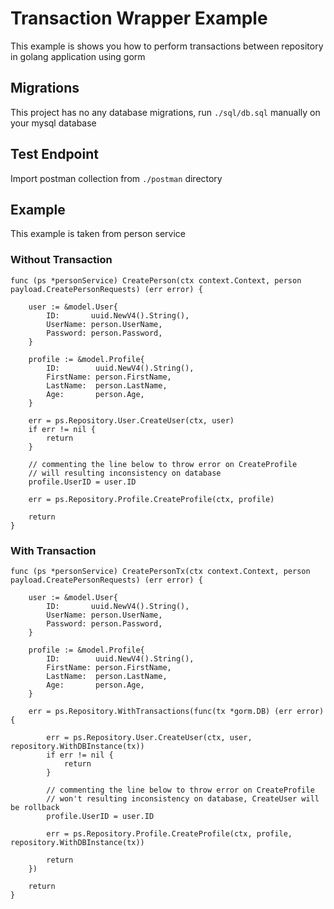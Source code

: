 # Transaction Wrapper Example

This example is shows you how to perform transactions between repository in golang application using gorm


## Migrations
This project has no any database migrations, run `./sql/db.sql` manually on your mysql database

## Test Endpoint
Import postman collection from `./postman` directory

## Example
This example is taken from person service

### Without Transaction
```golang
func (ps *personService) CreatePerson(ctx context.Context, person payload.CreatePersonRequests) (err error) {

	user := &model.User{
		ID:       uuid.NewV4().String(),
		UserName: person.UserName,
		Password: person.Password,
	}

	profile := &model.Profile{
		ID:        uuid.NewV4().String(),
		FirstName: person.FirstName,
		LastName:  person.LastName,
		Age:       person.Age,
	}

	err = ps.Repository.User.CreateUser(ctx, user)
	if err != nil {
		return
	}

	// commenting the line below to throw error on CreateProfile
	// will resulting inconsistency on database
	profile.UserID = user.ID

	err = ps.Repository.Profile.CreateProfile(ctx, profile)

	return
}
```

### With Transaction
```golang
func (ps *personService) CreatePersonTx(ctx context.Context, person payload.CreatePersonRequests) (err error) {

	user := &model.User{
		ID:       uuid.NewV4().String(),
		UserName: person.UserName,
		Password: person.Password,
	}

	profile := &model.Profile{
		ID:        uuid.NewV4().String(),
		FirstName: person.FirstName,
		LastName:  person.LastName,
		Age:       person.Age,
	}

	err = ps.Repository.WithTransactions(func(tx *gorm.DB) (err error) {

		err = ps.Repository.User.CreateUser(ctx, user, repository.WithDBInstance(tx))
		if err != nil {
			return
		}

		// commenting the line below to throw error on CreateProfile
		// won't resulting inconsistency on database, CreateUser will be rollback
		profile.UserID = user.ID

		err = ps.Repository.Profile.CreateProfile(ctx, profile, repository.WithDBInstance(tx))

		return
	})

	return
}
```